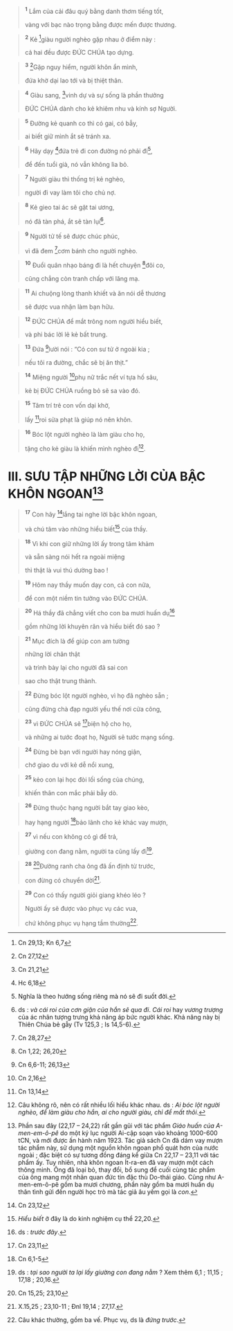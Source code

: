 
> <sup><b>1</b></sup> Lắm của cải đâu quý bằng danh thơm tiếng tốt,
> 
> vàng với bạc nào trọng bằng được mến được thương.
>


> <sup><b>2</b></sup> Kẻ [^1*]giàu người nghèo gặp nhau ở điểm này :
> 
> cả hai đều được ĐỨC CHÚA tạo dựng.
>


> <sup><b>3</b></sup> [^2*]Gặp nguy hiểm, người khôn ẩn mình,
> 
> đứa khờ dại lao tới và bị thiệt thân.
>


> <sup><b>4</b></sup> Giàu sang, [^3*]vinh dự và sự sống là phần thưởng
> 
> ĐỨC CHÚA dành cho kẻ khiêm nhu và kính sợ Người.
>


> <sup><b>5</b></sup> Đường kẻ quanh co thì có gai, có bẫy,
> 
> ai biết giữ mình ắt sẽ tránh xa.
>


> <sup><b>6</b></sup> Hãy dạy [^4*]đứa trẻ đi con đường nó phải đi[^1],
> 
> để đến tuổi già, nó vẫn không lìa bỏ.
>


> <sup><b>7</b></sup> Người giàu thì thống trị kẻ nghèo,
> 
> người đi vay làm tôi cho chủ nợ.
>


> <sup><b>8</b></sup> Kẻ gieo tai ác sẽ gặt tai ương,
> 
> nó đã tàn phá, ắt sẽ tàn lụi[^2].
>


> <sup><b>9</b></sup> Người tử tế sẽ được chúc phúc,
> 
> vì đã đem [^5*]cơm bánh cho người nghèo.
>


> <sup><b>10</b></sup> Đuổi quân nhạo báng đi là hết chuyện [^6*]đôi co,
> 
> cũng chẳng còn tranh chấp với lăng mạ.
>


> <sup><b>11</b></sup> Ai chuộng lòng thanh khiết và ăn nói dễ thương
> 
> sẽ được vua nhận làm bạn hữu.
>


> <sup><b>12</b></sup> ĐỨC CHÚA để mắt trông nom người hiểu biết,
> 
> và phi bác lời lẽ kẻ bất trung.
>


> <sup><b>13</b></sup> Đứa [^7*]lười nói : “Có con sư tử ở ngoài kia ;
> 
> nếu tôi ra đường, chắc sẽ bị ăn thịt.”
>


> <sup><b>14</b></sup> Miệng người [^8*]phụ nữ trắc nết ví tựa hố sâu,
> 
> kẻ bị ĐỨC CHÚA ruồng bỏ sẽ sa vào đó.
>


> <sup><b>15</b></sup> Tâm trí trẻ con vốn dại khờ,
> 
> lấy [^9*]roi sửa phạt là giúp nó nên khôn.
>


> <sup><b>16</b></sup> Bóc lột người nghèo là làm giàu cho họ,
> 
> tặng cho kẻ giàu là khiến mình nghèo đi[^3].
>

# III. SƯU TẬP NHỮNG LỜI CỦA BẬC KHÔN NGOAN[^4]

> <sup><b>17</b></sup> Con hãy [^10*]lắng tai nghe lời bậc khôn ngoan,
> 
> và chú tâm vào những hiểu biết[^5] của thầy.
>


> <sup><b>18</b></sup> Vì khi con giữ những lời ấy trong tâm khảm
> 
> và sẵn sàng nói hết ra ngoài miệng
> 
> thì thật là vui thú dường bao !
>


> <sup><b>19</b></sup> Hôm nay thầy muốn dạy con, cả con nữa,
> 
> để con một niềm tin tưởng vào ĐỨC CHÚA.
>


> <sup><b>20</b></sup> Há thầy đã chẳng viết cho con ba mươi huấn dụ[^6]
> 
> gồm những lời khuyên răn và hiểu biết đó sao ?
>


> <sup><b>21</b></sup> Mục đích là để giúp con am tường
> 
> những lời chân thật
> 
> và trình bày lại cho người đã sai con
> 
> sao cho thật trung thành.
>


> <sup><b>22</b></sup> Đừng bóc lột người nghèo, vì họ đã nghèo sẵn ;
> 
> cũng đừng chà đạp người yếu thế nơi cửa công,
>


> <sup><b>23</b></sup> vì ĐỨC CHÚA sẽ [^11*]biện hộ cho họ,
> 
> và những ai tước đoạt họ, Người sẽ tước mạng sống.
>


> <sup><b>24</b></sup> Đừng bè bạn với người hay nóng giận,
> 
> chớ giao du với kẻ dễ nổi xung,
>


> <sup><b>25</b></sup> kẻo con lại học đòi lối sống của chúng,
> 
> khiến thân con mắc phải bẫy dò.
>


> <sup><b>26</b></sup> Đừng thuộc hạng người bắt tay giao kèo,
> 
> hay hạng người [^12*]bảo lãnh cho kẻ khác vay mượn,
>


> <sup><b>27</b></sup> vì nếu con không có gì để trả,
> 
> giường con đang nằm, người ta cũng lấy đi[^7].
>


> <sup><b>28</b></sup> [^13*]Đường ranh cha ông đã ấn định từ trước,
> 
> con đừng có chuyển dời[^8].
>


> <sup><b>29</b></sup> Con có thấy người giỏi giang khéo léo ?
> 
> Người ấy sẽ được vào phục vụ các vua,
> 
> chứ không phục vụ hạng tầm thường[^9].
>

[^1]: Nghĩa là theo hướng sống riêng mà nó sẽ đi suốt đời.
[^2]: ds : <i>và cái roi của cơn giận của hắn sẽ qua đi</i>. <i>Cái roi</i> hay <i>vương trượng</i> của ác nhân tượng trưng khả năng áp bức người khác. Khả năng này bị Thiên Chúa bẻ gẫy (Tv 125,3 ; Is 14,5-6).
[^3]: Câu không rõ, nên có rất nhiều lối hiểu khác nhau. ds : <i>Ai bóc lột người nghèo, để làm giàu cho hắn, ai cho người giàu, chỉ để mất thôi</i>.
[^4]: Phần sau đây (22,17 – 24,22) rất gần gũi với tác phẩm <i>Giáo huấn của A-men-em-ô-pê</i> do một ký lục người Ai-cập soạn vào khoảng 1000-600 tCN, và mới được ấn hành năm 1923. Tác giả sách Cn đã dám vay mượn tác phẩm này, sử dụng một nguồn khôn ngoan phổ quát hơn của nước ngoài ; đặc biệt có sự tương đồng đáng kể giữa Cn 22,17 – 23,11 với tác phẩm ấy. Tuy nhiên, nhà khôn ngoan Ít-ra-en đã vay mượn một cách thông minh. Ông đã loại bỏ, thay đổi, bổ sung để cuối cùng tác phẩm của ông mang một nhãn quan đức tin đặc thù Do-thái giáo. Cũng như A-men-em-ô-pê gồm ba mươi chương, phần này gồm ba mươi huấn dụ thân tình gửi đến người học trò mà tác giả âu yếm gọi là <i>con</i>.
[^5]: <i>Hiểu biết</i> ở đây là do kinh nghiệm cụ thể 22,20.
[^6]: ds : <i>trước đây</i>.
[^7]: ds : <i>tại sao người ta lại lấy giường con đang nằm</i> ? Xem thêm 6,1 ; 11,15 ; 17,18 ; 20,16.
[^8]: X.15,25 ; 23,10-11 ; Đnl 19,14 ; 27,17.
[^9]: Câu khác thường, gồm ba vế. Phục vụ, ds là <i>đứng trước</i>.
[^1*]: Cn 29,13; Kn 6,7
[^2*]: Cn 27,12
[^3*]: Cn 21,21
[^4*]: Hc 6,18
[^5*]: Cn 28,27
[^6*]: Cn 1,22; 26,20
[^7*]: Cn 6,6-11; 26,13
[^8*]: Cn 2,16
[^9*]: Cn 13,14
[^10*]: Cn 23,12
[^11*]: Cn 23,11
[^12*]: Cn 6,1-5
[^13*]: Cn 15,25; 23,10
